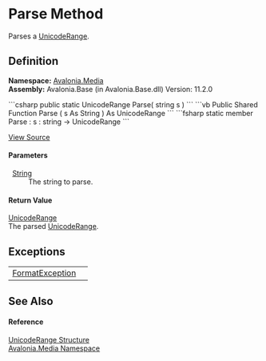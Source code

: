 # Parse Method


Parses a <a href="T_Avalonia_Media_UnicodeRange">UnicodeRange</a>.



## Definition
**Namespace:** <a href="N_Avalonia_Media">Avalonia.Media</a>  
**Assembly:** Avalonia.Base (in Avalonia.Base.dll) Version: 11.2.0

<Tabs groupId="api-code-preview">
<TabItem value="csharp" label="C#">
```csharp
public static UnicodeRange Parse(
	string s
)
```
</TabItem>
<TabItem value="vb" label="VB">
```vb
Public Shared Function Parse ( 
	s As String
) As UnicodeRange
```
</TabItem>
<TabItem value="fsharp" label="F#">
```fsharp
static member Parse : 
        s : string -> UnicodeRange 
```
</TabItem>
</Tabs>



<a href="https://github.com/AvaloniaUI/Avalonia/tree/master/src/Avalonia.Base/Media/UnicodeRange.cs#L75" title="View the source code">View Source</a>



#### Parameters
<dl><dt>  <a href="https://learn.microsoft.com/dotnet/api/system.string" target="_blank" rel="noopener noreferrer">String</a></dt><dd>The string to parse.</dd></dl>

#### Return Value
<a href="T_Avalonia_Media_UnicodeRange">UnicodeRange</a>  
The parsed <a href="T_Avalonia_Media_UnicodeRange">UnicodeRange</a>.

## Exceptions
<table>
<tr>
<td><a href="https://learn.microsoft.com/dotnet/api/system.formatexception" target="_blank" rel="noopener noreferrer">FormatException</a></td>
<td />
</tr>
</table>

## See Also


#### Reference
<a href="T_Avalonia_Media_UnicodeRange">UnicodeRange Structure</a>  
<a href="N_Avalonia_Media">Avalonia.Media Namespace</a>  

